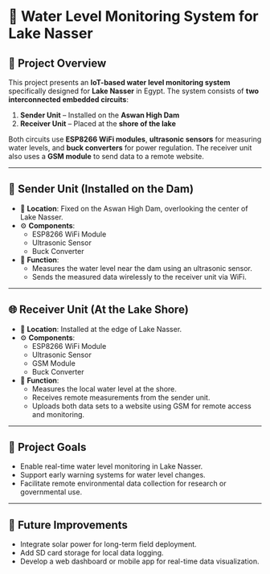 # 🌊 Water Level Monitoring System for Lake Nasser

## 📖 Project Overview

This project presents an **IoT-based water level monitoring system** specifically designed for **Lake Nasser** in Egypt. The system consists of **two interconnected embedded circuits**:

1. **Sender Unit** – Installed on the **Aswan High Dam**  
2. **Receiver Unit** – Placed at the **shore of the lake**

Both circuits use **ESP8266 WiFi modules**, **ultrasonic sensors** for measuring water levels, and **buck converters** for power regulation. The receiver unit also uses a **GSM module** to send data to a remote website.

---

## 📡 Sender Unit (Installed on the Dam)

- 📍 **Location**: Fixed on the Aswan High Dam, overlooking the center of Lake Nasser.
- ⚙️ **Components**:
  - ESP8266 WiFi Module  
  - Ultrasonic Sensor  
  - Buck Converter  
- 🧠 **Function**:
  - Measures the water level near the dam using an ultrasonic sensor.
  - Sends the measured data wirelessly to the receiver unit via WiFi.

---

## 🌐 Receiver Unit (At the Lake Shore)

- 📍 **Location**: Installed at the edge of Lake Nasser.
- ⚙️ **Components**:
  - ESP8266 WiFi Module  
  - Ultrasonic Sensor  
  - GSM Module  
  - Buck Converter  
- 🧠 **Function**:
  - Measures the local water level at the shore.
  - Receives remote measurements from the sender unit.
  - Uploads both data sets to a website using GSM for remote access and monitoring.

---

## 🎯 Project Goals

- Enable real-time water level monitoring in Lake Nasser.
- Support early warning systems for water level changes.
- Facilitate remote environmental data collection for research or governmental use.

---

## 🚀 Future Improvements

- Integrate solar power for long-term field deployment.
- Add SD card storage for local data logging.
- Develop a web dashboard or mobile app for real-time data visualization.